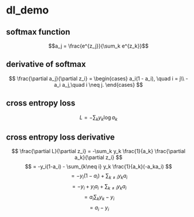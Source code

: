# dl_demo

## softmax function

$$a_j = \frac{e^{z_j}}{\sum_k e^{z_k}}$$

## derivative of softmax

$$ \frac{\partial a_j}{\partial z_i} =
  \begin{cases}
    a_i(1 - a_i), \quad i = j\\
    -a_i a_j,\quad i \neq j.
  \end{cases}
$$

## cross entropy loss

$$L = -\sum_k y_k \log a_k$$

## cross entropy loss derivative

$$ \frac{\partial L}{\partial z_i} = -\sum_k y_k \frac{1}{a_k} \frac{\partial a_k}{\partial z_i} $$
$$ = -y_i(1-a_i) - \sum_{k\neq i} y_k \frac{1}{a_k}(-a_ka_i) $$
$$ = -y_i(1-a_i) + \sum_{k\neq i} y_k a_i $$
$$ = -y_i+y_ia_i + \sum_{k\neq i} y_k a_i $$
$$ = a_i \sum_ky_k - y_i $$
$$ = a_i-y_i $$





